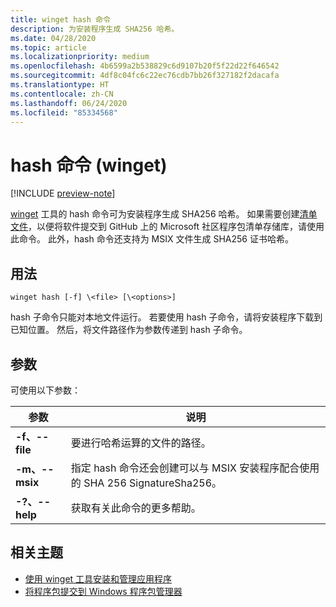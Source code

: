 ```yaml
---
title: winget hash 命令
description: 为安装程序生成 SHA256 哈希。
ms.date: 04/28/2020
ms.topic: article
ms.localizationpriority: medium
ms.openlocfilehash: 4b6599a2b538829c6d9107b20f5f22d22f646542
ms.sourcegitcommit: 4df8c04fc6c22ec76cdb7bb26f327182f2dacafa
ms.translationtype: HT
ms.contentlocale: zh-CN
ms.lasthandoff: 06/24/2020
ms.locfileid: "85334568"
---
```

# <a name="hash-command-winget"></a>hash 命令 (winget)

[!INCLUDE [preview-note](../../includes/package-manager-preview.md)]

[winget](index.md) 工具的 hash 命令可为安装程序生成 SHA256 哈希。 如果需要创建[清单文件](../package/manifest.md)，以便将软件提交到 GitHub 上的 Microsoft 社区程序包清单存储库，请使用此命令。 此外，hash 命令还支持为 MSIX 文件生成 SHA256 证书哈希。

## <a name="usage"></a>用法

`winget hash [-f] \<file> [\<options>]`

hash 子命令只能对本地文件运行。 若要使用 hash 子命令，请将安装程序下载到已知位置。 然后，将文件路径作为参数传递到 hash 子命令。

## <a name="arguments"></a>参数

可使用以下参数：

| 参数  | 说明 |
|--------------|-------------|
| **-f、--file** |  要进行哈希运算的文件的路径。 |
| **-m、--msix**  | 指定 hash 命令还会创建可以与 MSIX 安装程序配合使用的 SHA 256 SignatureSha256。 |
| **-?、--help** |  获取有关此命令的更多帮助。 |

## <a name="related-topics"></a>相关主题

* [使用 winget 工具安装和管理应用程序](index.md)
* [将程序包提交到 Windows 程序包管理器](../package/index.md)
